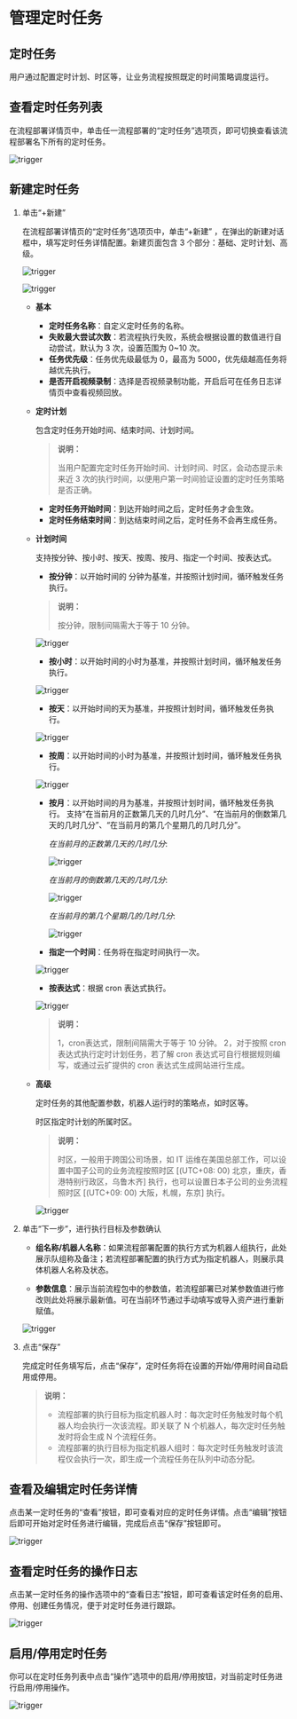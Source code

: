 # 管理定时任务

## 定时任务
用户通过配置定时计划、时区等，让业务流程按照既定的时间策略调度运行。

## 查看定时任务列表

在流程部署详情页中，单击任一流程部署的“定时任务”选项页，即可切换查看该流程部署名下所有的定时任务。

![trigger](https://docimages.blob.core.chinacloudapi.cn/images/Console/workflowTriggerList.png)

## 新建定时任务

1. 单击“+新建”

    在流程部署详情页的“定时任务”选项页中，单击“+新建” ，在弹出的新建对话框中，填写定时任务详情配置。新建页面包含 3 个部分：基础、定时计划、高级。

    ![trigger](https://docimages.blob.core.chinacloudapi.cn/images/Console/createTrigger.png)

    ![trigger](https://docimages.blob.core.chinacloudapi.cn/images/Console/createTrigger2.png)

    - **基本**

        - **定时任务名称**：自定义定时任务的名称。
        - **失败最大尝试次数**：若流程执行失败，系统会根据设置的数值进行自动尝试，默认为 3 次，设置范围为 0~10 次。
        - **任务优先级**：任务优先级最低为 0，最高为 5000，优先级越高任务将越优先执行。
        - **是否开启视频录制**：选择是否视频录制功能，开启后可在任务日志详情页中查看视频回放。

    - **定时计划**

        包含定时任务开始时间、结束时间、计划时间。

        > **说明：**
        >
        > 当用户配置完定时任务开始时间、计划时间、时区，会动态提示未来近 3 次的执行时间，以便用户第一时间验证设置的定时任务策略是否正确。

        - **定时任务开始时间**：到达开始时间之后，定时任务才会生效。
        - **定时任务结束时间**：到达结束时间之后，定时任务不会再生成任务。

    - **计划时间**

        支持按分钟、按小时、按天、按周、按月、指定一个时间、按表达式。

        - **按分钟**：以开始时间的 分钟为基准，并按照计划时间，循环触发任务执行。

        > **说明：**
        >
        > 按分钟，限制间隔需大于等于 10 分钟。

        ![trigger](https://docimages.blob.core.chinacloudapi.cn/images/Console/0528TriggerMin.png)

        - **按小时**：以开始时间的小时为基准，并按照计划时间，循环触发任务执行。

        ![trigger](https://docimages.blob.core.chinacloudapi.cn/images/Console/0528TriggerHour.png)

        - **按天**：以开始时间的天为基准，并按照计划时间，循环触发任务执行。

        ![trigger](https://docimages.blob.core.chinacloudapi.cn/images/Console/0528TriggerDay.png)

        - **按周**：以开始时间的小时为基准，并按照计划时间，循环触发任务执行。

        ![trigger](https://docimages.blob.core.chinacloudapi.cn/images/Console/0528TriggerWeek.png)

        - **按月**：以开始时间的月为基准，并按照计划时间，循环触发任务执行。
        支持“在当前月的正数第几天的几时几分”、“在当前月的倒数第几天的几时几分”、“在当前月的第几个星期几的几时几分”。

            *在当前月的正数第几天的几时几分*:

            ![trigger](https://docimages.blob.core.chinacloudapi.cn/images/Console/0528TriggerMonth1.png)

            *在当前月的倒数第几天的几时几分*:

            ![trigger](https://docimages.blob.core.chinacloudapi.cn/images/Console/0528TriggerMonth2.png)

            *在当前月的第几个星期几的几时几分*:

            ![trigger](https://docimages.blob.core.chinacloudapi.cn/images/Console/0528TriggerMonth3.png)

        - **指定一个时间**：任务将在指定时间执行一次。

        ![trigger](https://docimages.blob.core.chinacloudapi.cn/images/Console/0528TriggerOneTime.png)

        - **按表达式**：根据 cron 表达式执行。

        ![trigger](https://docimages.blob.core.chinacloudapi.cn/images/Console/0528TriggerCron.png)

        > **说明：**
        >
        > 1，cron表达式，限制间隔需大于等于 10 分钟。
        > 2，对于按照 cron 表达式执行定时计划任务，若了解 cron 表达式可自行根据规则编写，或通过云扩提供的 cron 表达式生成网站进行生成。

    - **高级**

        定时任务的其他配置参数，机器人运行时的策略点，如时区等。

        时区指定时计划的所属时区。

        > **说明：**
        >
        > 时区，一般用于跨国公司场景，如 IT 运维在美国总部工作，可以设置中国子公司的业务流程按照时区 [(UTC+08: 00) 北京，重庆，香港特别行政区，乌鲁木齐] 执行，也可以设置日本子公司的业务流程照时区 [(UTC+09: 00) 大阪，札幌，东京] 执行。

        ![trigger](https://docimages.blob.core.chinacloudapi.cn/images/Console/0528TriggerUTC.png)

2. 单击“下一步”，进行执行目标及参数确认

    - **组名称/机器人名称**：如果流程部署配置的执行方式为机器人组执行，此处展示队组称及备注；若流程部署配置的执行方式为指定机器人，则展示具体机器人名称及状态。

    - **参数信息**：展示当前流程包中的参数值，若流程部署已对某参数值进行修改则此处将展示最新值。可在当前环节通过手动填写或导入资产进行重新赋值。

    ![trigger](https://docimages.blob.core.chinacloudapi.cn/images/Console/triggerStep2.png)

3. 点击“保存”

    完成定时任务填写后，点击“保存”，定时任务将在设置的开始/停用时间自动启用或停用。

    > **说明：**
    >
    >- 流程部署的执行目标为指定机器人时：每次定时任务触发时每个机器人均会执行一次该流程。即关联了 N 个机器人，每次定时任务触发时将会生成 N 个流程任务。
    >- 流程部署的执行目标为指定机器人组时：每次定时任务触发时该流程仅会执行一次，即生成一个流程任务在队列中动态分配。

## 查看及编辑定时任务详情

点击某一定时任务的“查看”按钮，即可查看对应的定时任务详情。点击“编辑”按钮后即可开始对定时任务进行编辑，完成后点击“保存”按钮即可。

![trigger](https://docimages.blob.core.chinacloudapi.cn/images/Console/0528Trigger-view.png)

## 查看定时任务的操作日志

点击某一定时任务的操作选项中的“查看日志”按钮，即可查看该定时任务的启用、停用、创建任务情况，便于对定时任务进行跟踪。

![trigger](https://docimages.blob.core.chinacloudapi.cn/images/Console/triggerEditLog.png)

## 启用/停用定时任务

你可以在定时任务列表中点击“操作”选项中的启用/停用按钮，对当前定时任务进行启用/停用操作。

![trigger](https://docimages.blob.core.chinacloudapi.cn/images/Console/triggerDo.png)
